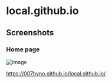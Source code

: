 # local.github.io
## Screenshots
### Home page
![image](https://user-images.githubusercontent.com/68294675/119333088-169ed380-bca7-11eb-93bc-1c70bb2752f8.png)

https://007hyno.github.io/local.github.io/
